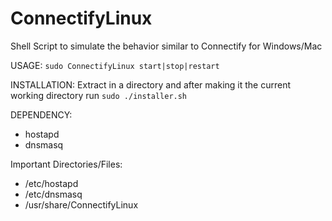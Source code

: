 ConnectifyLinux
===============

Shell Script to simulate the behavior similar to Connectify for Windows/Mac

USAGE:
<code>sudo ConnectifyLinux start|stop|restart</code>

INSTALLATION:
Extract in a directory and after making it the current working directory run
<code>sudo ./installer.sh</code>

DEPENDENCY:
<ul>
  <li>hostapd</li>
  <li>dnsmasq</li>
</ul>

Important Directories/Files:
<ul>
  <li>/etc/hostapd
  <li>/etc/dnsmasq
  <li>/usr/share/ConnectifyLinux
</ul>
